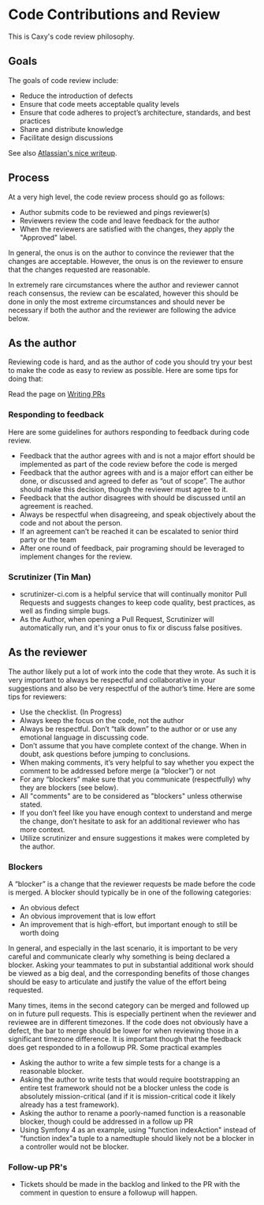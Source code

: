 # Code Contributions and Review

This is Caxy's code review philosophy.

## Goals

The goals of code review include:

- Reduce the introduction of defects
- Ensure that code meets acceptable quality levels
- Ensure that code adheres to project’s architecture, standards, and best practices
- Share and distribute knowledge
- Facilitate design discussions

See also [Atlassian's nice writeup](https://www.atlassian.com/agile/code-reviews/).

## Process

At a very high level, the code review process should go as follows:

- Author submits code to be reviewed and pings reviewer(s)
- Reviewers review the code and leave feedback for the author
- When the reviewers are satisfied with the changes, they apply the "Approved" label.

In general, the onus is on the author to convince the reviewer that the changes are acceptable. However, the onus is on the reviewer to ensure that the changes requested are reasonable. 

In extremely rare circumstances where the author and reviewer cannot reach consensus, the review can be escalated, however this should be done in only the most extreme circumstances and should never be necessary if both the author and the reviewer are following the advice below.

## As the author

Reviewing code is hard, and as the author of code you should try your best to make the code as easy to review as possible. Here are some tips for doing that:

Read the page on [Writing PRs](https://github.com/dimagi/code-review/blob/es/writing-prs/Writing_PRs.md)

### Responding to feedback

Here are some guidelines for authors responding to feedback during code review.

- Feedback that the author agrees with and is not a major effort should be implemented as part of the code review before the code is merged
- Feedback that the author agrees with and is a major effort can either be done, or discussed and agreed to defer as “out of scope”. The author should make this decision, though the reviewer must agree to it.
- Feedback that the author disagrees with should be discussed until an agreement is reached. 
- Always be respectful when disagreeing, and speak objectively about the code and not about the person.
- If an agreement can’t be reached it can be escalated to senior third party or the team
- After one round of feedback, pair programing should be leveraged to implement changes for the review.

### Scrutinizer (Tin Man)

- scrutinizer-ci.com is a helpful service that will continually monitor Pull Requests and suggests changes to keep code quality, best practices, as well as finding simple bugs.
- As the Author, when opening a Pull Request, Scrutinizer will automatically run, and it's your onus to fix or discuss false positives.

## As the reviewer

The author likely put a lot of work into the code that they wrote. As such it is very important to always be respectful and collaborative in your suggestions and also be very respectful of the author’s time. Here are some tips for reviewers:

- Use the checklist. (In Progress)
- Always keep the focus on the code, not the author
- Always be respectful. Don’t “talk down” to the author or or use any emotional language in discussing code.
- Don’t assume that you have complete context of the change. When in doubt, ask questions before jumping to conclusions.
- When making comments, it’s very helpful to say whether you expect the comment to be addressed before merge (a “blocker”) or not
- For any “blockers” make sure that you communicate (respectfully) why they are blockers (see below).
- All "comments" are to be considered as "blockers" unless otherwise stated.
- If you don’t feel like you have enough context to understand and merge the change, don’t hesitate to ask for an additional reviewer who has more context.
- Utilize scrutinizer and ensure suggestions it makes were completed by the author.

### Blockers

A “blocker” is a change that the reviewer requests be made before the code is merged. A blocker should typically be in one of the following categories:

- An obvious defect
- An obvious improvement that is low effort
- An improvement that is high-effort, but important enough to still be worth doing

In general, and especially in the last scenario, it is important to be very careful and communicate clearly why something is being declared a blocker. Asking your teammates to put in substantial additional work should be viewed as a big deal, and the corresponding benefits of those changes should be easy to articulate and justify the value of the effort being requested.

Many times, items in the second category can be merged and followed up on in future pull requests. This is especially pertinent when the reviewer and reviewee are in different timezones. If the code does not obviously have a defect, the bar to merge should be lower for when reviewing those in a significant timezone difference. It is important though that the feedback does get responded to in a followup PR.
Some practical examples

- Asking the author to write a few simple tests for a change is a reasonable blocker. 
- Asking the author to write tests that would require bootstrapping an entire test framework should not be a blocker unless the code is absolutely mission-critical (and if it is mission-critical code it likely already has a test framework).
- Asking the author to rename a poorly-named function is a reasonable blocker, though could be addressed in a follow up PR
- Using Symfony 4 as an example, using "function indexAction" instead of "function index"a tuple to a namedtuple should likely not be a blocker in a controller would not be blocker.


### Follow-up PR's
- Tickets should be made in the backlog and linked to the PR with the comment in question to ensure a followup will happen.

